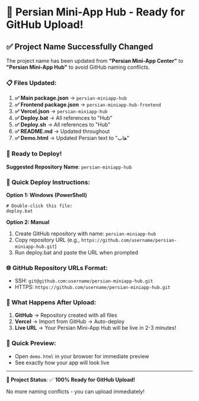 # 🎉 Persian Mini-App Hub - Ready for GitHub Upload!

## ✅ Project Name Successfully Changed

The project name has been updated from **"Persian Mini-App Center"** to **"Persian Mini-App Hub"** to avoid GitHub naming conflicts.

### 📋 Files Updated:

1. **✅ Main package.json** → `persian-miniapp-hub`
2. **✅ Frontend package.json** → `persian-miniapp-hub-frontend`
3. **✅ Vercel.json** → `persian-miniapp-hub`
4. **✅ Deploy.bat** → All references to "Hub"
5. **✅ Deploy.sh** → All references to "Hub"
6. **✅ README.md** → Updated throughout
7. **✅ Demo.html** → Updated Persian text to "هاب"

### 🚀 Ready to Deploy!

**Suggested Repository Name**: `persian-miniapp-hub`

### 📝 Quick Deploy Instructions:

**Option 1: Windows (PowerShell)**
```batch
# Double-click this file:
deploy.bat
```

**Option 2: Manual**
1. Create GitHub repository with name: `persian-miniapp-hub`
2. Copy repository URL (e.g., `https://github.com/username/persian-miniapp-hub.git`)
3. Run deploy.bat and paste the URL when prompted

### 🌐 GitHub Repository URLs Format:
- SSH: `git@github.com:username/persian-miniapp-hub.git`
- HTTPS: `https://github.com/username/persian-miniapp-hub.git`

### 🎯 What Happens After Upload:
1. **GitHub** → Repository created with all files
2. **Vercel** → Import from GitHub → Auto-deploy
3. **Live URL** → Your Persian Mini-App Hub will be live in 2-3 minutes!

### 📁 Quick Preview:
- Open `demo.html` in your browser for immediate preview
- See exactly how your app will look live

---

**🎉 Project Status**: ✅ **100% Ready for GitHub Upload!**

No more naming conflicts - you can upload immediately!